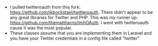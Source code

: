* I pulled twitteroauth from this fork: https://github.com/jkbockstael/twitteroauth.  There didn't appear to be any great libraries for Twitter and PHP.  This was my runner up: https://github.com/themattharris/tmhOAuth.  I went with twitteroauth cause it was the most popular.
* These classes assume that you are implementing them in Laravel and you have your Twitter credentials in a config file called "twitter"